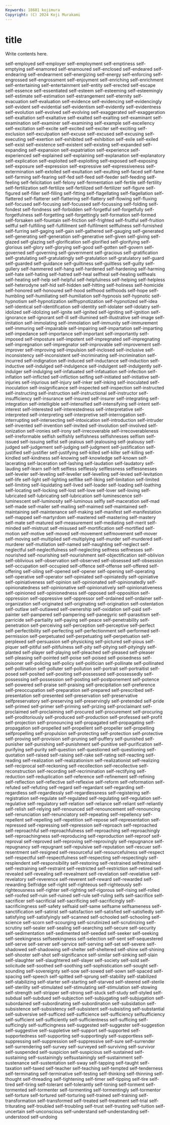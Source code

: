```yaml
---
Keywords: 18681 kojimura
Copyright: (C) 2024 Koji Murakami
---
```


# title

Write contents here.



self-employed self-employer self-employment self-emptiness self-emptying self-enamored self-enamoured
self-enclosed self-endeared self-endearing self-endearment self-energizing self-energy self-enforcing self-engrossed self-engrossment self-enjoyment
self-enriching self-enrichment self-entertaining self-entertainment self-entity self-erected self-escape self-essence self-essentiated self-esteem
self-esteeming self-esteemingly self-estimate self-estimation self-estrangement self-eternity self-evacuation self-evaluation self-evidence self-evidencing
self-evidencingly self-evident self-evidential self-evidentism self-evidently self-evidentness self-evolution self-evolved self-evolving self-exaggerated
self-exaggeration self-exaltation self-exaltative self-exalted self-exalting self-examinant self-examination self-examiner self-examining self-example
self-excellency self-excitation self-excite self-excited self-exciter self-exciting self-exclusion self-exculpation self-excuse self-excused
self-excusing self-executing self-exertion self-exhibited self-exhibition self-exile self-exiled self-exist self-existence self-existent
self-existing self-expanded self-expanding self-expansion self-expatriation self-experience self-experienced self-explained self-explaining self-explanation
self-explanatory self-explication self-exploited self-exploiting self-exposed self-exposing self-exposure self-expression self-expressive self-expressiveness
self-extermination self-extolled self-exultation self-exulting self-faced self-fame self-farming self-fearing self-fed self-feed
self-feeder self-feeding self-feeling self-felicitation self-felony self-fermentation self-fertile self-fertility self-fertilization self-fertilize
self-fertilized self-fertilizer self-figure self-figured self-filler self-filling self-fitting self-flagellating self-flagellation self-flattered
self-flatterer self-flattering self-flattery self-flowing self-fluxing self-focused self-focusing self-focussed self-focussing self-folding
self-fondest self-fondness self-forbidden self-forgetful self-forgetfully self-forgetfulness self-forgetting self-forgettingly self-formation self-formed
self-forsaken self-fountain self-friction self-frighted self-fruitful self-fruition selfful self-fulfilling self-fulfillment self-fulfilment
selffulness self-furnished self-furring self-gaging self-gain self-gathered self-gauging self-generated self-generating self-generation
self-generative self-given self-giving self-glazed self-glazing self-glorification self-glorified self-glorifying self-glorious self-glory
self-glorying self-good self-gotten self-govern self-governed self-governing self-government self-gracious self-gratification self-gratulating
self-gratulatingly self-gratulation self-gratulatory self-guard self-guarded self-guidance self-guiltiness self-guiltless self-guilty self-gullery
self-hammered self-hang self-hardened self-hardening self-harming self-hate self-hating self-hatred self-heal selfheal
self-healing selfheals self-heating self-help self-helpful self-helpfulness self-helping self-helpless self-heterodyne self-hid
self-hidden self-hitting self-holiness self-homicide self-honored self-honoured self-hood selfhood selfhoods self-hope
self-humbling self-humiliating self-humiliation self-hypnosis self-hypnotic self-hypnotism self-hypnotization selfhypnotization self-hypnotized self-idea
self-identical self-identification self-identity self-idolater self-idolatry self-idolized self-idolizing self-ignite self-ignited self-igniting
self-ignition self-ignorance self-ignorant self-ill self-illumined self-illustrative self-image self-imitation self-immolating self-immolation
self-immunity self-immurement self-immuring self-impairable self-impairing self-impartation self-imparting self-impedance self-importance self-important
self-importantly self-imposed self-imposture self-impotent self-impregnated self-impregnating self-impregnation self-impregnator self-improvable self-improvement
self-improver self-improving self-impulsion self-inclosed self-inclusive self-inconsistency self-inconsistent self-incriminating self-incrimination self-incurred
self-indignation self-induced self-inductance self-induction self-inductive self-indulged self-indulgence self-indulgent self-indulgently self-indulger
self-indulging self-infatuated self-infatuation self-infection self-inflation self-inflicted self-infliction selfing self-initiated self-initiative
self-injuries self-injurious self-injury self-inker self-inking self-inoculated self-inoculation self-insignificance self-inspected self-inspection
self-instructed self-instructing self-instruction self-instructional self-instructor self-insufficiency self-insurance self-insured self-insurer self-integrating
self-integration self-intelligible self-intensified self-intensifying self-intent self-interest self-interested self-interestedness self-interpretative self-interpreted
self-interpreting self-interpretive self-interrogation self-interrupting self-intersecting self-intoxication self-introduction self-intruder self-invented self-invention
self-invited self-involution self-involved self-ionization self-ironies self-irony self-irrecoverable self-irrecoverableness self-irreformable selfish
selfishly selfishness selfishnesses selfism self-issued self-issuing selfist self-jealous self-jealousing self-jealousy
self-judged self-judgement self-judging self-judgment self-justification self-justified self-justifier self-justifying self-killed self-killer
self-killing self-kindled self-kindness self-knowing self-knowledge self-known self-lacerating self-laceration self-lashing self-laudation
self-laudatory self-lauding self-learn self-left selfless selflessly selflessness selflessnesses self-leveler self-leveling
self-leveller self-levelling self-levied self-levitation self-life self-light self-lighting selflike self-liking self-limitation
self-limited self-limiting self-liquidating self-lived self-loader self-loading self-loathing self-locating self-locking self-lost
self-love self-lover self-loving self-lubricated self-lubricating self-lubrication self-luminescence self-luminescent self-luminosity self-luminous
selfly self-maceration self-mad self-made self-mailer self-mailing self-maimed self-maintained self-maintaining self-maintenance
self-making self-manifest self-manifestation self-mapped self-martyrdom self-mastered self-mastering self-mastery self-mate self-matured
self-measurement self-mediating self-merit self-minded self-mistrust self-misused self-mortification self-mortified self-motion self-motive
self-moved self-movement selfmovement self-mover self-moving self-multiplied self-multiplying self-murder self-murdered self-murderer
self-mutilation self-named self-naughting self-neglect self-neglectful self-neglectfulness self-neglecting selfness selfnesses self-nourished
self-nourishing self-nourishment self-objectification self-oblivion self-oblivious self-observation self-observed self-obsessed self-obsession self-occupation
self-occupied self-offence self-offense self-offered self-offering self-oiling self-opened self-opener self-opening self-operating
self-operative self-operator self-opiniated self-opiniatedly self-opiniative self-opiniativeness self-opinion self-opinionated self-opinionatedly self-opinionatedness
self-opinionative self-opinionatively self-opinionativeness self-opinioned self-opinionedness self-opposed self-opposition self-oppression self-oppressive self-oppressor
self-ordained self-ordainer self-organization self-originated self-originating self-origination self-ostentation self-outlaw self-outlawed self-ownership
self-oxidation self-paid self-painter self-pampered self-pampering self-panegyric self-parasitism self-parricide self-partiality self-paying
self-peace self-penetrability self-penetration self-perceiving self-perception self-perceptive self-perfect self-perfectibility self-perfecting self-perfectionment
self-performed self-permission self-perpetuated self-perpetuating self-perpetuation self-perplexed self-persuasion self-physicking self-pictured self-pious
self-piquer self-pitiful self-pitifulness self-pity self-pitying self-pityingly self-planted self-player self-playing self-pleached
self-pleased self-pleaser self-pleasing self-pointed self-poise self-poised self-poisedness self-poisoner self-policing self-policy
self-politician self-pollinate self-pollinated self-pollination self-polluter self-pollution self-portrait self-portraitist self-posed self-posited
self-positing self-possessed self-possessedly self-possessing self-possession self-posting self-postponement self-potence self-powered self-praise
self-praising self-precipitation self-preference self-preoccupation self-preparation self-prepared self-prescribed self-presentation self-presented self-preservation
self-preservative selfpreservatory self-preserving self-preservingly self-pretended self-pride self-primed self-primer self-priming self-prizing
self-proclaimant self-proclaimed self-proclaiming self-procured self-procurement self-procuring self-proditoriously self-produced self-production self-professed
self-profit self-projection self-pronouncing self-propagated self-propagating self-propagation self-propelled self-propellent self-propeller self-propelling
selfpropelling self-propulsion self-protecting self-protection self-protective self-proving self-provision self-pruning self-puffery self-punished
self-punisher self-punishing self-punishment self-punitive self-purification self-purifying self-purity self-question self-questioned self-questioning
self-quotation self-raised self-raising self-rake self-rating self-reacting self-reading self-realization self-realizationism self-realizationist
self-realizing self-reciprocal self-reckoning self-recollection self-recollective self-reconstruction self-recording self-recrimination self-rectifying self-reduction
self-reduplication self-reference self-refinement self-refining self-reflection self-reflective self-reflexive self-reform self-reformation self-refuted
self-refuting self-regard self-regardant self-regarding self-regardless self-regardlessly self-regardlessness self-registering self-registration self-regulate
self-regulated self-regulating self-regulation self-regulative self-regulatory self-relation self-reliance self-reliant self-reliantly self-relish
self-relying self-renounced self-renouncement self-renouncing self-renunciation self-renunciatory self-repeating self-repellency self-repellent self-repelling
self-repetition self-repose self-representation self-repressed self-repressing self-repression self-reproach self-reproached self-reproachful self-reproachfulness
self-reproaching self-reproachingly self-reproachingness self-reproducing self-reproduction self-reproof self-reproval self-reproved self-reproving self-reprovingly
self-repugnance self-repugnancy self-repugnant self-repulsive self-reputation self-rescuer self-resentment self-resigned self-resourceful self-resourcefulness
self-respect self-respectful self-respectfulness self-respecting self-respectingly self-resplendent self-responsibility self-restoring self-restrained selfrestrained
self-restraining self-restraint self-restricted self-restriction self-retired self-revealed self-revealing self-revealment self-revelation self-revelative
self-revelatory self-reverence self-reverent self-reward self-rewarded self-rewarding Selfridge self-right self-righteous self-righteously
self-righteousness self-righter self-righting self-rigorous self-rising self-rolled self-roofed self-ruin self-ruined self-rule
self-ruling selfs self-sacrifice self-sacrificer self-sacrificial self-sacrificing self-sacrificingly self-sacrificingness self-safety selfsaid
self-same selfsame selfsameness self-sanctification self-satirist self-satisfaction self-satisfied self-satisfiedly self-satisfying self-satisfyingly
self-scanned self-schooled self-schooling self-science self-scorn self-scourging self-scrutinized self-scrutinizing self-scrutiny self-sealer
self-sealing self-searching self-secure self-security self-sedimentation self-sedimented self-seeded self-seeker self-seeking self-seekingness
selfseekingness self-selection self-sent self-sequestered self-serve self-server self-service self-serving self-set self-severe
self-shadowed self-shadowing self-shelter self-sheltered self-shine self-shining self-shooter self-shot self-significance self-similar
self-sinking self-slain self-slaughter self-slaughtered self-slayer self-society self-sold self-solicitude self-soothed self-soothing
self-sophistication self-sought self-sounding self-sovereignty self-sow self-sowed self-sown self-spaced self-spacing self-speech
self-spitted self-sprung self-stability self-stabilized self-stabilizing self-starter self-starting self-starved self-steered self-sterile
self-sterility self-stimulated self-stimulating self-stimulation self-stowing self-strength self-stripper self-strong self-stuck self-study
self-styled self-subdual self-subdued self-subjection self-subjugating self-subjugation self-subordained self-subordinating self-subordination self-subsidation
self-subsistence self-subsistency self-subsistent self-subsisting self-substantial self-subversive self-sufficed self-sufficience self-sufficiency selfsufficiency
self-sufficient self-sufficiently self-sufficientness self-sufficing self-sufficingly self-sufficingness self-suggested self-suggester self-suggestion self-suggestive
self-suppletive self-support self-supported self-supportedness self-supporting self-supportingly self-supportless self-suppressing self-suppression self-suppressive
self-sure self-surrender self-surrendering self-survey self-surveyed self-surviving self-survivor self-suspended self-suspicion self-suspicious
self-sustained self-sustaining self-sustainingly selfsustainingly self-sustainment self-sustenance self-sustentation self-sway self-tapping self-taught
self-taxation self-taxed self-teacher self-teaching self-tempted self-tenderness self-terminating self-terminative self-testing self-thinking
self-thinning self-thought self-threading self-tightening self-timer self-tipping self-tire self-tired self-tiring self-tolerant
self-tolerantly self-toning self-torment self-tormented self-tormenter self-tormenting self-tormentingly self-tormentor self-torture self-tortured
self-torturing self-trained self-training self-transformation self-transformed self-treated self-treatment self-trial self-triturating self-troubled
self-troubling self-trust self-trusting self-tuition self-uncertain self-unconscious self-understand self-understanding self-understood self-undoing
